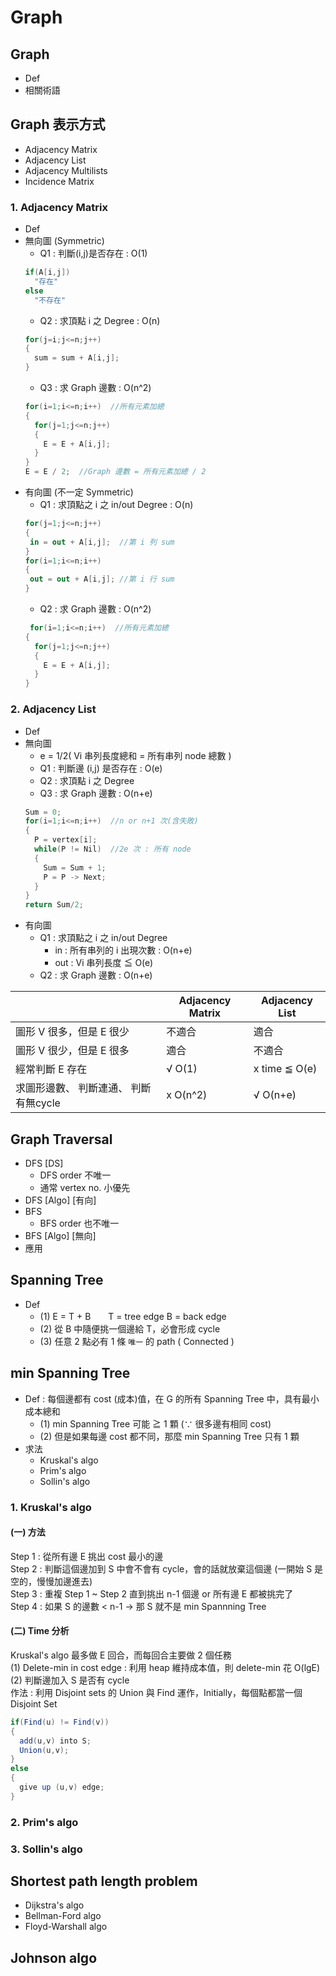 # Graph
## Graph
* Def
* 相關術語
## Graph 表示方式
* Adjacency Matrix
* Adjacency List
* Adjacency Multilists
* Incidence Matrix
### 1. Adjacency Matrix
* Def
* 無向圖 (Symmetric)
  * Q1 : 判斷(i,j)是否存在 : O(1)
  ```C#
  if(A[i,j])
    "存在"
  else
    "不存在"  
  ```
  * Q2 : 求頂點 i 之 Degree : O(n)
  ```C#
  for(j=i;j<=n;j++)
  {
    sum = sum + A[i,j];
  }
  ```
  * Q3 : 求 Graph 邊數 : O(n^2)
  ```C#
  for(i=1;i<=n;i++)  //所有元素加總
  {
    for(j=1;j<=n;j++)
    {
      E = E + A[i,j];
    }
  } 
  E = E / 2;  //Graph 邊數 = 所有元素加總 / 2
* 有向圖 (不一定 Symmetric)
  * Q1 : 求頂點之 i 之 in/out Degree : O(n)
   ```C#
  for(j=1;j<=n;j++)
  {
    in = out + A[i,j];  //第 i 列 sum
  }
   for(i=1;i<=n;i++)
  {
    out = out + A[i,j]; //第 i 行 sum
  }
  ```
  * Q2 : 求 Graph 邊數 : O(n^2) 
  ```C#
   for(i=1;i<=n;i++)  //所有元素加總
  {
    for(j=1;j<=n;j++)
    {
      E = E + A[i,j];
    }
  } 
  ``` 
### 2. Adjacency List
* Def
* 無向圖
  * e = 1/2( Vi 串列長度總和 = 所有串列 node 總數 )
  * Q1 : 判斷邊 (i,j) 是否存在 : O(e)
  * Q2 : 求頂點 i 之 Degree
  * Q3 : 求 Graph 邊數 : O(n+e)
  ```C#
  Sum = 0;
  for(i=1;i<=n;i++)  //n or n+1 次(含失敗)
  {
    P = vertex[i];   
    while(P != Nil)  //2e 次 : 所有 node
    {
      Sum = Sum + 1;
      P = P -> Next;
    }
  }
  return Sum/2;
* 有向圖
  * Q1 : 求頂點之 i 之 in/out Degree
    * in : 所有串列的 i 出現次數 : O(n+e)
    * out : Vi 串列長度 ≦ O(e)  
  * Q2 : 求 Graph 邊數 : O(n+e)

|                                       | Adjacency Matrix | Adjacency List |
|---------------------------------------|------------------|----------------|
| 圖形 V 很多，但是 E 很少              | 不適合           | 適合           |
| 圖形 V 很少，但是 E 很多              | 適合             | 不適合         |
| 經常判斷 E 存在                       | √ O(1)           | x time ≦ O(e)  |
| 求圖形邊數、 判斷連通、 判斷有無cycle | x O(n^2)         | √ O(n+e)       |

## Graph Traversal
* DFS [DS]
  * DFS order 不唯一
  * 通常 vertex no. 小優先
* DFS [Algo] [有向]
* BFS
  * BFS order 也不唯一
* BFS [Algo] [無向]
* 應用

## Spanning Tree
* Def 
  * (1) E = T + B　　T = tree edge B = back edge
  * (2) 從 B 中隨便挑一個邊給 T，必會形成 cycle
  * (3) 任意 2 點必有 1 條 `唯一` 的 path ( Connected )
   
## min Spanning Tree
* Def : 每個邊都有 cost (成本)值，在 G 的所有 Spanning Tree 中，具有最小成本總和
  * (1) min Spanning Tree 可能 ≧ 1 顆 (∵ 很多邊有相同 cost)
  * (2) 但是如果每邊 cost 都不同，那麼 min Spanning Tree 只有 1 顆
* 求法
  * Kruskal's algo
  * Prim's algo
  * Sollin's algo
### 1. Kruskal's algo
#### (一) 方法
Step 1 : 從所有邊 E 挑出 cost 最小的邊  
Step 2 : 判斷這個邊加到 S 中會不會有 cycle，會的話就放棄這個邊 (一開始 S 是空的，慢慢加邊進去)  
Step 3 : 重複 Step 1 ~ Step 2 直到挑出 n-1 個邊 or 所有邊 E 都被挑完了  
Step 4 : 如果 S 的邊數 < n-1 -> 那 S 就不是 min Spannning Tree  
#### (二) Time 分析
Kruskal's algo 最多做 E 回合，而每回合主要做 2 個任務  
(1) Delete-min in cost edge : 利用 heap 維持成本值，則 delete-min 花 O(lgE)  
(2) 判斷邊加入 S 是否有 cycle  
作法 : 利用 Disjoint sets 的 Union 與 Find 運作，Initially，每個點都當一個 Disjoint Set  
```C#
if(Find(u) != Find(v))
{
  add(u,v) into S;
  Union(u,v);
}
else
{
  give up (u,v) edge;
}
```

### 2. Prim's algo
### 3. Sollin's algo
## Shortest path length problem 
* Dijkstra's algo 
* Bellman-Ford algo
* Floyd-Warshall algo
## Johnson algo
 


